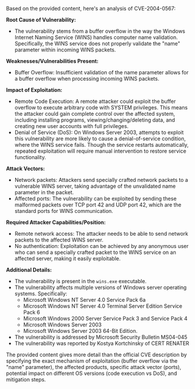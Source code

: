 Based on the provided content, here's an analysis of CVE-2004-0567:

**Root Cause of Vulnerability:**
- The vulnerability stems from a buffer overflow in the way the Windows Internet Naming Service (WINS) handles computer name validation. Specifically, the WINS service does not properly validate the "name" parameter within incoming WINS packets.

**Weaknesses/Vulnerabilities Present:**
- Buffer Overflow: Insufficient validation of the name parameter allows for a buffer overflow when processing incoming WINS packets.

**Impact of Exploitation:**
- Remote Code Execution: A remote attacker could exploit the buffer overflow to execute arbitrary code with SYSTEM privileges. This means the attacker could gain complete control over the affected system, including installing programs, viewing/changing/deleting data, and creating new user accounts with full privileges.
- Denial of Service (DoS): On Windows Server 2003, attempts to exploit this vulnerability are more likely to cause a denial-of-service condition, where the WINS service fails. Though the service restarts automatically, repeated exploitation will require manual intervention to restore service functionality.

**Attack Vectors:**
- Network packets: Attackers send specially crafted network packets to a vulnerable WINS server, taking advantage of the unvalidated name parameter in the packet.
- Affected ports: The vulnerability can be exploited by sending these malformed packets over TCP port 42 and UDP port 42, which are the standard ports for WINS communication.

**Required Attacker Capabilities/Position:**
- Remote network access: The attacker needs to be able to send network packets to the affected WINS server.
- No authentication: Exploitation can be achieved by any anonymous user who can send a specially crafted packet to the WINS service on an affected server, making it easily exploitable.

**Additional Details:**
- The vulnerability is present in the `wins.exe` executable.
- The vulnerability affects multiple versions of Windows server operating systems. Specifically:
    * Microsoft Windows NT Server 4.0 Service Pack 6a
    * Microsoft Windows NT Server 4.0 Terminal Server Edition Service Pack 6
    * Microsoft Windows 2000 Server Service Pack 3 and Service Pack 4
    * Microsoft Windows Server 2003
    * Microsoft Windows Server 2003 64-Bit Edition.
- The vulnerability is addressed by Microsoft Security Bulletin MS04-045
- The vulnerability was reported by Kostya Kortchinsky of CERT RENATER

The provided content gives more detail than the official CVE description by specifying the exact mechanism of exploitation (buffer overflow via the "name" parameter), the affected products, specific attack vector (ports), potential impact on different OS versions (code execution vs DoS), and mitigation steps.